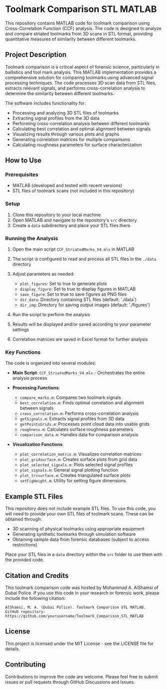 # Toolmark Comparison STL MATLAB

This repository contains MATLAB code for toolmark comparison using Cross-Correlation Function (CCF) analysis. The code is designed to analyze and compare striated toolmarks from 3D scans in STL format, providing quantitative measures of similarity between different toolmarks.

## Project Description

Toolmark comparison is a critical aspect of forensic science, particularly in ballistics and tool mark analysis. This MATLAB implementation provides a comprehensive solution for comparing toolmarks using advanced signal processing techniques. The code processes 3D scan data from STL files, extracts relevant signals, and performs cross-correlation analysis to determine the similarity between different toolmarks.

The software includes functionality for:
- Processing and analyzing 3D STL files of toolmarks
- Extracting signal profiles from the 3D data
- Performing cross-correlation analysis between different toolmarks
- Calculating best correlation and optimal alignment between signals
- Visualizing results through various plots and graphs
- Generating correlation matrices for multiple comparisons
- Calculating roughness parameters for surface characterization

## How to Use

### Prerequisites
- MATLAB (developed and tested with recent versions)
- STL files of toolmark scans (not included in this repository)

### Setup
1. Clone this repository to your local machine
2. Open MATLAB and navigate to the repository's `src` directory
3. Create a `data` subdirectory and place your STL files there

### Running the Analysis
1. Open the main script `CCF_StriatedMarks_V4.mlx` in MATLAB
2. The script is configured to read and process all STL files in the `./data` directory
3. Adjust parameters as needed:
   - `plot_figures`: Set to true to generate plots
   - `display_figure`: Set to true to display figures in MATLAB
   - `save_figure`: Set to true to save figures as PNG files
   - `dir_data`: Directory containing STL files (default: './data')
   - `dir_img`: Directory for saving output images (default: './figures')

4. Run the script to perform the analysis
5. Results will be displayed and/or saved according to your parameter settings
6. Correlation matrices are saved in Excel format for further analysis

### Key Functions

The code is organized into several modules:

- **Main Script**: `CCF_StriatedMarks_V4.mlx` - Orchestrates the entire analysis process

- **Processing Functions**:
  - `compare_marks.m`: Compares two toolmark signals
  - `best_correlation.m`: Finds optimal correlation and alignment between signals
  - `cross_correlation.m`: Performs cross-correlation analysis
  - `getSignals.m`: Extracts signal profiles from 3D data
  - `getPointsGrids.m`: Processes point cloud data into usable grids
  - `roughness.m`: Calculates surface roughness parameters
  - `comparison_data.m`: Handles data for comparison analysis

- **Visualization Functions**:
  - `plot_correlation_matrix.m`: Visualizes correlation matrices
  - `plot_gridsurface.m`: Creates surface plots from grid data
  - `plot_selected_signals.m`: Plots selected signal profiles
  - `plot_signals.m`: General signal plotting function
  - `plot_trisurface.m`: Creates triangulated surface plots
  - `setFigHeight.m`: Utility for setting figure dimensions

## Example STL Files

This repository does not include example STL files. To use this code, you will need to provide your own STL files of toolmark scans. These can be obtained through:

- 3D scanning of physical toolmarks using appropriate equipment
- Generating synthetic toolmarks through simulation software
- Obtaining sample data from forensic databases (subject to access restrictions)

Place your STL files in a `data` directory within the `src` folder to use them with the provided code.

## Citation and Credits

This toolmark comparison code was hosted by Mohammad A. AlShamsi of Dubai Police. If you use this code in your research or forensic work, please include the following citation:

```
AlShamsi, M. A. (Dubai Police). Toolmark Comparison STL MATLAB. 
GitHub repository: https://github.com/yourusername/Toolmark_Comparison_STL_MATLAB
```

## License

This project is licensed under the MIT License - see the LICENSE file for details.

## Contributing

Contributions to improve the code are welcome. Please feel free to submit issues or pull requests through GitHub Discussions and Issues.
